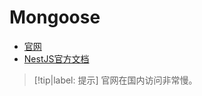 # Mongoose
* [官网](https://mongoosejs.com/)
* [NestJS官方文档](https://docs.nestjs.com/recipes/mongodb)

> [!tip|label: 提示]
> 官网在国内访问非常慢。

